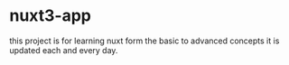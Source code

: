 # nuxt3-app
this project is for learning nuxt form the basic to advanced concepts
it is updated each and every day.
